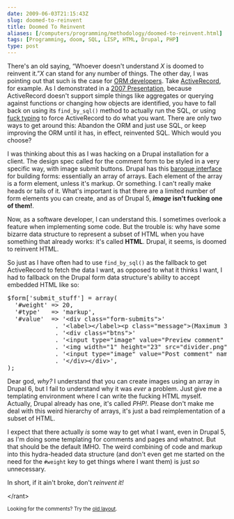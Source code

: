 ```yaml
--- 
date: 2009-06-03T21:15:43Z
slug: doomed-to-reinvent
title: Doomed To Reinvent
aliases: [/computers/programming/methodology/doomed-to-reinvent.html]
tags: [Programming, doom, SQL, LISP, HTML, Drupal, PHP]
type: post
---
```


<p>There's an old saying, “Whoever doesn't understand <em>X</em> is doomed to reinvent it.”<em>X</em> can stand for any number of things. The other day, I was pointing out that
  such is the case for <a href="/computers/databases/celko-at-yapc.html" title="Learn Mad Database Skillz at YAPC::NA 2009">ORM developers</a>. Take <a href="http://api.rubyonrails.org/classes/ActiveRecord/Base.html" title="Rails API: ActiveRecord::Base">ActiveRecord</a>, for example. As I demonstrated in a <a href="https://www.vimeo.com/4098876" title="Ruby on Rails for PostgreSQL Enthusiasts">2007 Presentation</a>, because ActiveRecord doesn't support simple things like aggregates or querying against functions or changing how objects are identified, you have to fall back on using its <code>find_by_sql()</code> method to actually run the SQL, or using <a href="/computers/programming/methodology/fuck-typing.html" title="Fuck Typing">fuck typing</a> to force ActiveRecord to do what you want. There are only two ways to get around this: Abandon the ORM and just use SQL, or keep improving the ORM until it has, in effect, reinvented SQL. Which would you choose?</p>

<p>I was thinking about this as I was hacking on a Drupal installation for a client. The design spec called for the comment form to be styled in a very specific way, with image submit buttons. Drupal has this <a href="http://api.drupal.org/api/file/developer/topics/forms_api.html/5" title="Forms API Quickstart Guide">baroque interface</a> for building forms: essentially an array of arrays. Each element of the array is a form element, unless it's markup. Or something. I can't really make heads or tails of it. What's important is that there are a limited number of form elements you can create, and as of Drupal 5, <strong><em>image</em> isn't fucking one of them!</strong>.</p>

<p>Now, as a software developer, I can understand this. I sometimes overlook a feature when implementing some code. But the trouble is: why have some bizarre data structure to represent a subset of HTML when you have something that already works: it's called <strong>HTML</strong>.  Drupal, it seems, is doomed to reinvent HTML.</p>

<p>So just as I have often had to use <code>find_by_sql()</code> as the fallback to get ActiveRecord to fetch the data I want, as opposed to what it thinks I want, I had to fallback on the Drupal form data structure's ability to accept embedded HTML like so:</p>

<pre>
$form[&#x0027;submit_stuff&#x0027;] = array(
  &#x0027;#weight&#x0027; =&gt; 20,
  &#x0027;#type&#x0027;   =&gt; &#x0027;markup&#x0027;,
  &#x0027;#value&#x0027;  =&gt; &#x0027;&lt;div class="form-submits"&gt;'
             . &#x0027;&lt;label&gt;&lt;/label&gt;&lt;p class="message"&gt;(Maximum 3000 characters)&lt;/p&gt;&#x0027;
             . &#x0027;&lt;div class="btns"&gt;&#x0027;
             . &#x0027;&lt;input type="image" value="Preview comment" name="op" src="preview.png" /&gt;&#x0027;
             . &#x0027;&lt;img width="1" height="23" src="divider.png" /&gt;&#x0027;
             . &#x0027;&lt;input type="image" value="Post comment" name="op" src="post.png" /&gt;&#x0027;
             . &#x0027;&lt;/div&gt;&lt;/div&gt;&#x0027;,
);
</pre>

<p>Dear god, <em>why?</em> I understand that you can create images using an array in Drupal 6, but I fail to understand why it was <em>ever</em> a problem. Just give me a templating environment where I can write the fucking HTML myself. Actually, Drupal already has one, it's called <em>PHP!</em>. Please don't make me deal with this weird hierarchy of arrays, it's just a bad reimplementation of a subset of HTML.</p>

<p>I expect that there actually <em>is</em> some way to get what I want, even in Drupal 5, as I'm doing some templating for comments and pages and whatnot. But that should be the default IMHO. The weird combining of code and markup into this hydra-headed data structure (and don't even get me started on the need for the <code>#weight</code> key to get things where I want them) is just <em>so</em> unnecessary.</p>

<p>In short, if it ain't broke, don't <em>reinvent it!</em></p>

<p>&lt;/rant&gt;</p>

<p class="past"><small>Looking for the comments? Try the <a rel="nofollow" href="//past.justatheory.com/computers/programming/methodology/doomed-to-reinvent.html">old layout</a>.</small></p>


